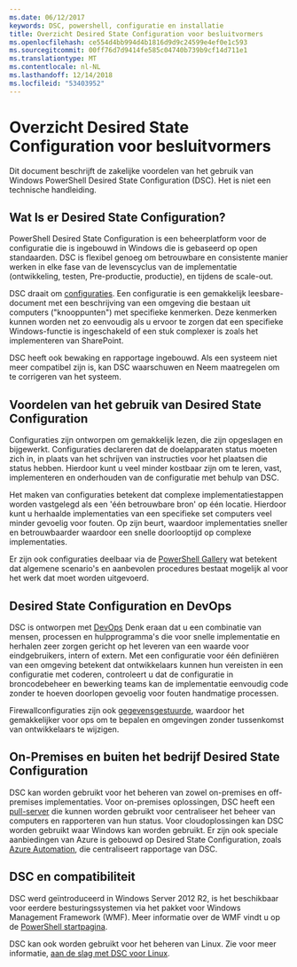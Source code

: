 ```yaml
---
ms.date: 06/12/2017
keywords: DSC, powershell, configuratie en installatie
title: Overzicht Desired State Configuration voor besluitvormers
ms.openlocfilehash: ce554d4bb994d4b1816d9d9c24599e4ef0e1c593
ms.sourcegitcommit: 00ff76d7d9414fe585c04740b739b9cf14d711e1
ms.translationtype: MT
ms.contentlocale: nl-NL
ms.lasthandoff: 12/14/2018
ms.locfileid: "53403952"
---
```

# <a name="desired-state-configuration-overview-for-decision-makers"></a>Overzicht Desired State Configuration voor besluitvormers

Dit document beschrijft de zakelijke voordelen van het gebruik van Windows PowerShell Desired State Configuration (DSC). Het is niet een technische handleiding.

## <a name="what-is-desired-state-configuration"></a>Wat Is er Desired State Configuration?

PowerShell Desired State Configuration is een beheerplatform voor de configuratie die is ingebouwd in Windows die is gebaseerd op open standaarden. DSC is flexibel genoeg om betrouwbare en consistente manier werken in elke fase van de levenscyclus van de implementatie (ontwikkeling, testen, Pre-productie, productie), en tijdens de scale-out.

DSC draait om [configuraties](../configurations/configurations.md).
Een configuratie is een gemakkelijk leesbare-document met een beschrijving van een omgeving die bestaan uit computers ("knooppunten") met specifieke kenmerken.
Deze kenmerken kunnen worden net zo eenvoudig als u ervoor te zorgen dat een specifieke Windows-functie is ingeschakeld of een stuk complexer is zoals het implementeren van SharePoint.

DSC heeft ook bewaking en rapportage ingebouwd.
Als een systeem niet meer compatibel zijn is, kan DSC waarschuwen en Neem maatregelen om te corrigeren van het systeem.

## <a name="benefits-of-using-desired-state-configuration"></a>Voordelen van het gebruik van Desired State Configuration

Configuraties zijn ontworpen om gemakkelijk lezen, die zijn opgeslagen en bijgewerkt.
Configuraties declareren dat de doelapparaten status moeten zich in, in plaats van het schrijven van instructies voor het plaatsen die status hebben.
Hierdoor kunt u veel minder kostbaar zijn om te leren, vast, implementeren en onderhouden van de configuratie met behulp van DSC.

Het maken van configuraties betekent dat complexe implementatiestappen worden vastgelegd als een 'één betrouwbare bron' op één locatie.
Hierdoor kunt u herhaalde implementaties van een specifieke set computers veel minder gevoelig voor fouten.
Op zijn beurt, waardoor implementaties sneller en betrouwbaarder waardoor een snelle doorlooptijd op complexe implementaties.

Er zijn ook configuraties deelbaar via de [PowerShell Gallery](https://powershellgallery.com) wat betekent dat algemene scenario's en aanbevolen procedures bestaat mogelijk al voor het werk dat moet worden uitgevoerd.


## <a name="desired-state-configuration-and-devops"></a>Desired State Configuration en DevOps

DSC is ontworpen met [DevOps](http://blogs.technet.com/b/ashleymcglone/archive/2015/11/20/devops-for-n00bs-ie-windows-people.aspx) Denk eraan dat u een combinatie van mensen, processen en hulpprogramma's die voor snelle implementatie en herhalen zeer zorgen gericht op het leveren van een waarde voor eindgebruikers, intern of extern.
Met een configuratie voor één definiëren van een omgeving betekent dat ontwikkelaars kunnen hun vereisten in een configuratie met coderen, controleert u dat de configuratie in broncodebeheer en bewerking teams kan de implementatie eenvoudig code zonder te hoeven doorlopen gevoelig voor fouten handmatige processen.

Firewallconfiguraties zijn ook [gegevensgestuurde](../configurations/configData.md), waardoor het gemakkelijker voor ops om te bepalen en omgevingen zonder tussenkomst van ontwikkelaars te wijzigen.

## <a name="desired-state-configuration-on-premises-and-off-premises"></a>On-Premises en buiten het bedrijf Desired State Configuration
DSC kan worden gebruikt voor het beheren van zowel on-premises en off-premises implementaties.
Voor on-premises oplossingen, DSC heeft een [pull-server](../pull-server/pullServer.md) die kunnen worden gebruikt voor centraliseer het beheer van computers en rapporteren van hun status.
Voor cloudoplossingen kan DSC worden gebruikt waar Windows kan worden gebruikt.
Er zijn ook speciale aanbiedingen van Azure is gebouwd op Desired State Configuration, zoals [Azure Automation](https://azure.microsoft.com/en-us/documentation/services/automation/), die centraliseert rapportage van DSC.

## <a name="dsc-and-compatibility"></a>DSC en compatibiliteit

DSC werd geïntroduceerd in Windows Server 2012 R2, is het beschikbaar voor eerdere besturingssystemen via het pakket voor Windows Management Framework (WMF).
Meer informatie over de WMF vindt u op de [PowerShell startpagina](/powershell/).

DSC kan ook worden gebruikt voor het beheren van Linux. Zie voor meer informatie, [aan de slag met DSC voor Linux](../getting-started/lnxGettingStarted.md).
